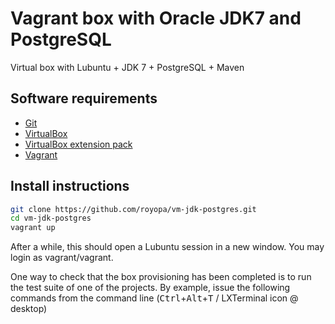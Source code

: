 Vagrant box with Oracle JDK7 and PostgreSQL
===========

Virtual box with Lubuntu + JDK 7 + PostgreSQL + Maven

Software requirements
---------------------

* [Git](http://git-scm.com/book/en/v2/Getting-Started-Installing-Git)
* [VirtualBox](https://www.virtualbox.org/wiki/Downloads)
* [VirtualBox extension pack](https://www.virtualbox.org/wiki/Downloads)
* [Vagrant](https://www.vagrantup.com/downloads.html)


Install instructions
---------------

~~~bash
git clone https://github.com/royopa/vm-jdk-postgres.git
cd vm-jdk-postgres
vagrant up
~~~

After a while, this should open a Lubuntu session in a new window. You may login as vagrant/vagrant.

One way to check that the box provisioning has been completed is to run the test suite of one of the projects. By example, issue the following commands from the command line (<kbd>Ctrl</kbd>+<kbd>Alt</kbd>+<kbd>T</kbd> / LXTerminal icon @ desktop)
